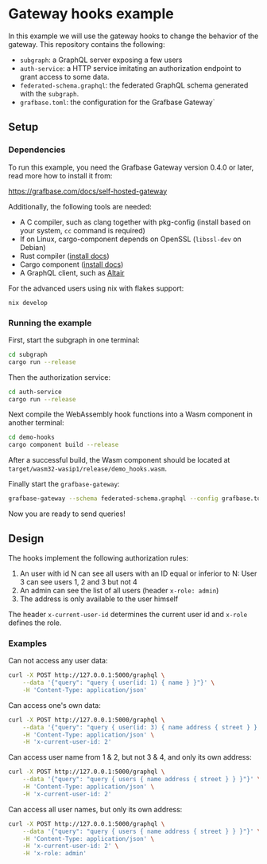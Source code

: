 # Gateway hooks example

In this example we will use the gateway hooks to change the behavior of the gateway. This repository contains the following:

- `subgraph`: a GraphQL server exposing a few users
- `auth-service`: a HTTP service imitating an authorization endpoint to grant access to some data.
- `federated-schema.graphql`: the federated GraphQL schema generated with the `subgraph`.
- `grafbase.toml`: the configuration for the Grafbase Gateway`

## Setup

### Dependencies

To run this example, you need the Grafbase Gateway version 0.4.0 or later, read more how to install it from:

https://grafbase.com/docs/self-hosted-gateway

Additionally, the following tools are needed:

- A C compiler, such as clang together with pkg-config (install based on your system, `cc` command is required)
- If on Linux, cargo-component depends on OpenSSL (`libssl-dev` on Debian)
- Rust compiler ([install docs](https://www.rust-lang.org/learn/get-started))
- Cargo component ([install docs](https://github.com/bytecodealliance/cargo-component?tab=readme-ov-file#installation))
- A GraphQL client, such as [Altair](https://altair-gql.sirmuel.design/)

For the advanced users using nix with flakes support:

```
nix develop
```

### Running the example

First, start the subgraph in one terminal:

```bash
cd subgraph
cargo run --release
```

Then the authorization service:

```sh
cd auth-service
cargo run --release
```

Next compile the WebAssembly hook functions into a Wasm component in another terminal:

```bash
cd demo-hooks
cargo component build --release
```

After a successful build, the Wasm component should be located at `target/wasm32-wasip1/release/demo_hooks.wasm`.

Finally start the `grafbase-gateway`:

```bash
grafbase-gateway --schema federated-schema.graphql --config grafbase.toml
```

Now you are ready to send queries!

## Design

The hooks implement the following authorization rules:

1. An user with id N can see all users with an ID equal or inferior to N: User 3 can see users 1, 2 and 3 but not 4
2. An admin can see the list of all users (header `x-role: admin`)
3. The address is only available to the user himself

The header `x-current-user-id` determines the current user id and `x-role` defines the role.

### Examples

Can not access any user data:

```sh
curl -X POST http://127.0.0.1:5000/graphql \
    --data '{"query": "query { user(id: 1) { name } }"}' \
    -H 'Content-Type: application/json'
```

Can access one's own data:

```sh
curl -X POST http://127.0.0.1:5000/graphql \
    --data '{"query": "query { user(id: 3) { name address { street } } }"}' \
    -H 'Content-Type: application/json' \
    -H 'x-current-user-id: 2'
```

Can access user name from 1 & 2, but not 3 & 4, and only its own address:

```sh
curl -X POST http://127.0.0.1:5000/graphql \
    --data '{"query": "query { users { name address { street } } }"}' \
    -H 'Content-Type: application/json' \
    -H 'x-current-user-id: 2'
```

Can access all user names, but only its own address:

```sh
curl -X POST http://127.0.0.1:5000/graphql \
    --data '{"query": "query { users { name address { street } } }"}' \
    -H 'Content-Type: application/json' \
    -H 'x-current-user-id: 2' \
    -H 'x-role: admin'
```
